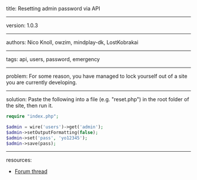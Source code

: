 title: Resetting admin password via API

----

version: 1.0.3

----

authors: Nico Knoll, owzim, mindplay-dk, LostKobrakai

----

tags: api, users, password, emergency

----

problem:
For some reason, you have managed to lock yourself out of a site you are currently developing.

----

solution:
Paste the following into a file (e.g. "reset.php") in the root folder of the site, then run it.

```PHP
require "index.php";

$admin = wire('users')->get('admin');
$admin->setOutputFormatting(false);
$admin->set('pass', 'yo12345');
$admin->save(pass);
```

----

resources:
* [Forum thread](https://processwire.com/talk/topic/7167-server-error-with-latest-dev-build/#entry69041)
